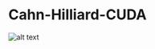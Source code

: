# Cahn-Hilliard-CUDA
![alt text](https://raw.githubusercontent.com/myousefi2016/Allen-Cahn-CUDA/master/animation/output.gif)
